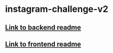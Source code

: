 # instagram-challenge-v2
## [Link to backend readme](https://github.com/bloome-alex/instagram-challenge-v2/tree/main/backend) 
## [Link to frontend readme](https://github.com/bloome-alex/instagram-challenge-v2/tree/main/backend) 